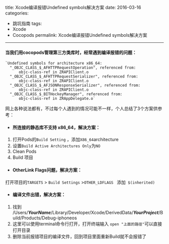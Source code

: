 title: Xcode编译报错Undefined symbols解决方案
date: 2016-03-16
categories:
- 跳坑指南
tags:
- Xcode
- Cocopods
permalink: Xcode编译报错Undefined symbols解决方案

---
####  当我们用cocopods管理第三方类库时，经常遇到编译报错的问题：

```
`Undefined symbols for architecture x86_64:
  "_OBJC_CLASS_$_AFHTTPRequestOperation", referenced from:
      objc-class-ref in ZRAPIClient.o
  "_OBJC_CLASS_$_AFHTTPRequestSerializer", referenced from:
      objc-class-ref in ZRAPIClient.o
  "_OBJC_CLASS_$_AFJSONResponseSerializer", referenced from:
      objc-class-ref in ZRAPIClient.o
  "_OBJC_CLASS_$_BITHockeyManager", referenced from:
      objc-class-ref in ZRAppDelegate.o`
```
<!-- more -->
网上各种说法都有，不过每个人遇到的情况可能不一样，个人总结了3个方案供参考：
* ####  所连接的静态库不支持 x86_64，解决方案：

1. 打开Pods的`Build Setting` ，添加`X86_64`architecture
2. 设置`Build Active Architectures Only`为`NO`
3. Clean Pods
4. Build 项目

* ####  OtherLink Flags问题，解决方案：

打开项目的`TARGETS` > `Build Settings` >`OTHER_LDFLAGS `
添加` $(inherited)`

* ####  编译文件出错，解决方案：

1. 找到
/Users/***YourName***/Library/Developer/Xcode/DerivedData/***YourProject***/Build/Products/Debug-iphoneos
2. 这里可以使用terminal命令行打开，打开终端输入 `open "上面的路径"`可以直接打开目录
3. 删除当前报错项目的编译文件，回到项目里面重新Build就不会报错了
